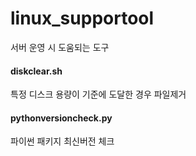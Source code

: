 # linux_supportool
서버 운영 시 도움되는 도구




#### diskclear.sh
특정 디스크 용량이 기준에 도달한 경우 파일제거




#### pythonversioncheck.py
파이썬 패키지 최신버전 체크
